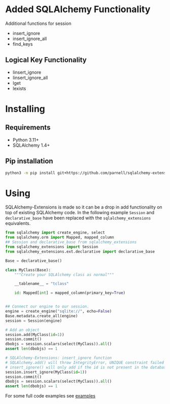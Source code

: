 # Added SQLAlchemy Functionality
Additional functions for session

* insert_ignore
* insert_ignore_all
* find_keys

## Logical Key Functionality
* linsert_ignore
* linsert_ignore_all
* lget
* lexists

# Installing
## Requirements
* Python 3.11+ 
* SQLAlchemy 1.4+

## Pip installation
```sh
python3 -m pip install git+https://github.com/parnell/sqlalchemy-extensions.git
```

# Using
SQLAlchemy-Extensions is made so it can be a drop in add functionality on top of existing SQLAlchemy code. In the following example `Session` and `declarative_base` have been replaced with the `sqlalchemy_extensions` equivalents.

```python
from sqlalchemy import create_engine, select
from sqlalchemy.orm import Mapped, mapped_column
## Session and declarative_base from sqlalchemy_extensions
from sqlalchemy_extensions import Session
from sqlalchemy_extensions.ext.declarative import declarative_base

Base = declarative_base()

class MyClass(Base):
    """Create your SQLAlchemy class as normal"""

    __tablename__ = "tclass"

    id: Mapped[int] = mapped_column(primary_key=True)


## Connect our engine to our session.
engine = create_engine("sqlite://", echo=False)
Base.metadata.create_all(engine)
session = Session(engine)

# Add an object
session.add(MyClass(id=1))
session.commit()
dbobjs = session.scalars(select(MyClass)).all()
assert len(dbobjs) == 1

# SQLAlchemy-Extensions: insert_ignore function
# SQLAlchemy.add() will throw IntegrityError, UNIQUE constraint failed
# insert_ignore() will only add if the id is not present in the database
session.insert_ignore(MyClass(id=1))
session.commit()
dbobjs = session.scalars(select(MyClass)).all()
assert len(dbobjs) == 1
```


For some full code examples see [examples](https://github.com/parnell/sqlalchemy-extensions/blob/main/examples)

